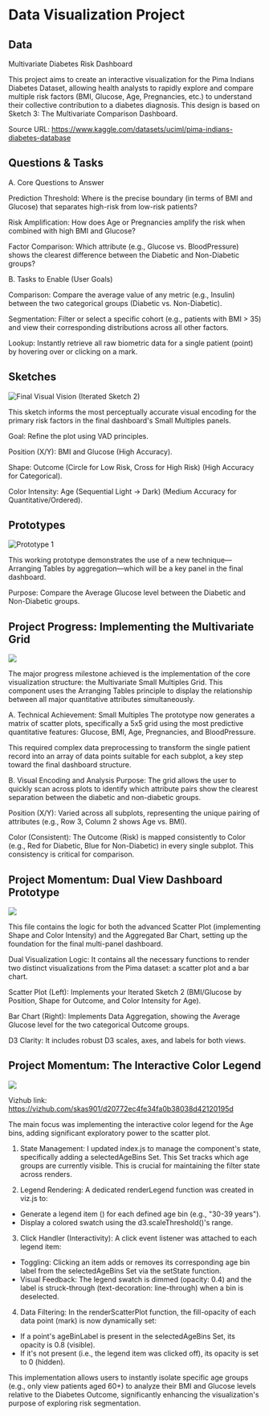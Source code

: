 # Data Visualization Project

## Data

Multivariate Diabetes Risk Dashboard

This project aims to create an interactive visualization for the Pima Indians Diabetes Dataset, allowing health analysts to rapidly explore and compare multiple risk factors (BMI, Glucose, Age, Pregnancies, etc.) to understand their collective contribution to a diabetes diagnosis. This design is based on Sketch 3: The Multivariate Comparison Dashboard.

Source URL: https://www.kaggle.com/datasets/uciml/pima-indians-diabetes-database

## Questions & Tasks

A. Core Questions to Answer

Prediction Threshold: Where is the precise boundary (in terms of BMI and Glucose) that separates high-risk from low-risk patients?

Risk Amplification: How does Age or Pregnancies amplify the risk when combined with high BMI and Glucose?

Factor Comparison: Which attribute (e.g., Glucose vs. BloodPressure) shows the clearest difference between the Diabetic and Non-Diabetic groups?

B. Tasks to Enable (User Goals)

Comparison: Compare the average value of any metric (e.g., Insulin) between the two categorical groups (Diabetic vs. Non-Diabetic).

Segmentation: Filter or select a specific cohort (e.g., patients with BMI > 35) and view their corresponding distributions across all other factors.

Lookup: Instantly retrieve all raw biometric data for a single patient (point) by hovering over or clicking on a mark.

## Sketches

![Final Visual Vision (Iterated Sketch 2)](https://github.com/skas901/dataviz-project-template-proposal/blob/master/iterated.png)

This sketch informs the most perceptually accurate visual encoding for the primary risk factors in the final dashboard's Small Multiples panels.

Goal: Refine the plot using VAD principles.

Position (X/Y): BMI and Glucose (High Accuracy).

Shape: Outcome (Circle for Low Risk, Cross for High Risk) (High Accuracy for Categorical).

Color Intensity: Age (Sequential Light → Dark) (Medium Accuracy for Quantitative/Ordered).


## Prototypes
![Prototype 1](https://github.com/skas901/dataviz-project-template-proposal/blob/master/Prototype.png)

This working prototype demonstrates the use of a new technique—Arranging Tables by aggregation—which will be a key panel in the final dashboard.

Purpose: Compare the Average Glucose level between the Diabetic and Non-Diabetic groups.

## Project Progress: Implementing the Multivariate Grid
![](https://github.com/skas901/dataviz-project-template-proposal/blob/master/Progress.png)

The major progress milestone achieved is the implementation of the core visualization structure: the Multivariate Small Multiples Grid. This component uses the Arranging Tables principle to display the relationship between all major quantitative attributes simultaneously.

A. Technical Achievement: Small Multiples
The prototype now generates a matrix of scatter plots, specifically a 5x5 grid using the most predictive quantitative features: Glucose, BMI, Age, Pregnancies, and BloodPressure.

This required complex data preprocessing to transform the single patient record into an array of data points suitable for each subplot, a key step toward the final dashboard structure.

B. Visual Encoding and Analysis
Purpose: The grid allows the user to quickly scan across plots to identify which attribute pairs show the clearest separation between the diabetic and non-diabetic groups.

Position (X/Y): Varied across all subplots, representing the unique pairing of attributes (e.g., Row 3, Column 2 shows Age vs. BMI).

Color (Consistent): The Outcome (Risk) is mapped consistently to Color (e.g., Red for Diabetic, Blue for Non-Diabetic) in every single subplot. This consistency is critical for comparison.

## Project Momentum: Dual View Dashboard Prototype
![](https://github.com/skas901/dataviz-project-template-proposal/blob/master/Momentum.png)

This file contains the logic for both the advanced Scatter Plot (implementing Shape and Color Intensity) and the Aggregated Bar Chart, setting up the foundation for the final multi-panel dashboard.

Dual Visualization Logic: It contains all the necessary functions to render two distinct visualizations from the Pima dataset: a scatter plot and a bar chart.

Scatter Plot (Left): Implements your Iterated Sketch 2 (BMI/Glucose by Position, Shape for Outcome, and Color Intensity for Age).

Bar Chart (Right): Implements Data Aggregation, showing the Average Glucose level for the two categorical Outcome groups.

D3 Clarity: It includes robust D3 scales, axes, and labels for both views.

## Project Momentum: The Interactive Color Legend
![](https://github.com/skas901/dataviz-project-template-proposal/blob/master/Momentum_2.png)

 Vizhub link: https://vizhub.com/skas901/d20772ec4fe34fa0b38038d42120195d

The main focus was implementing the interactive color legend for the Age bins, adding significant exploratory power to the scatter plot.

1. State Management: I updated index.js to manage the component's state, specifically adding a selectedAgeBins Set. This Set tracks which age groups are currently visible. This is crucial for maintaining the filter state across renders.

2. Legend Rendering: A dedicated renderLegend function was created in viz.js to:

  * Generate a legend item (<g>) for each defined age bin (e.g., "30-39 years").
  * Display a colored swatch using the d3.scaleThreshold()'s range.

3. Click Handler (Interactivity): A click event listener was attached to each legend item:

  * Toggling: Clicking an item adds or removes its corresponding age bin label from the selectedAgeBins Set via the setState function.
  * Visual Feedback: The legend swatch is dimmed (opacity: 0.4) and the label is struck-through (text-decoration: line-through) when a bin is deselected.

4. Data Filtering: In the renderScatterPlot function, the fill-opacity of each data point (mark) is now dynamically set:

  * If a point's ageBinLabel is present in the selectedAgeBins Set, its opacity is 0.8 (visible).
  * If it's not present (i.e., the legend item was clicked off), its opacity is set to 0 (hidden).

This implementation allows users to instantly isolate specific age groups (e.g., only view patients aged 60+) to analyze their BMI and Glucose levels relative to the Diabetes Outcome, significantly enhancing the visualization's purpose of exploring risk segmentation.




